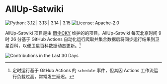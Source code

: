 # AllUp-Satwiki

![Python: 3.12 | 3.13 | 3.14 | 3.15](https://img.shields.io/badge/Python-3.12%20%7C%203.13%20%7C%203.14%20%7C%203.15-python?style=social&logo=python&logoColor=blue) ![License: Apache-2.0](https://img.shields.io/github/license/yusancky/AllUp-Satwiki?style=social)

AllUp-Satwiki 项目是由 [雨伞CKY](https://github.com/yusancky) 维护的的项目。AllUp-Satwiki 每天北京时间 9 时 26 分基于 GitHub Actions 自动化运行爬取并集合数据后将同步运行结果到卫星百科，以便卫星百科数据动态更新。[^1]

![Contributions in the Last 30 Days](https://repobeats.axiom.co/api/embed/3c013245586cfcc386dd553450db134d7617991c.svg)

[^1]: 定时运行基于 GitHub Actions 的 `schedule` 事件，但其因 Actions 工作流运行负载过高，常常发生延迟。
